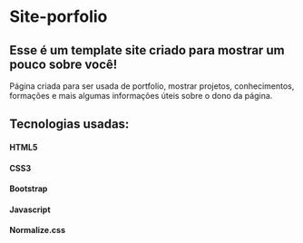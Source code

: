 # Site-porfolio 

## Esse é um template site criado para mostrar um pouco sobre você! 
Página criada para ser usada de portfolio, mostrar projetos, conhecimentos, formações e mais algumas informações úteis sobre o dono da página. 

## Tecnologias usadas: 
#### HTML5 
#### CSS3 
#### Bootstrap 
#### Javascript 
#### Normalize.css 
